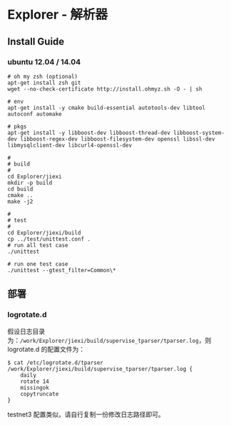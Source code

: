 # Explorer - 解析器

## Install Guide
### ubuntu 12.04 / 14.04

```
# oh my zsh (optional)
apt-get install zsh git
wget --no-check-certificate http://install.ohmyz.sh -O - | sh

# env
apt-get install -y cmake build-essential autotools-dev libtool autoconf automake

# pkgs
apt-get install -y libboost-dev libboost-thread-dev libboost-system-dev libboost-regex-dev libboost-filesystem-dev openssl libssl-dev libmysqlclient-dev libcurl4-openssl-dev

#
# build
#
cd Explorer/jiexi
mkdir -p build
cd build
cmake ..
make -j2

#
# test
#
cd Explorer/jiexi/build
cp ../test/unittest.conf .
# run all test case
./unittest

# run one test case
./unittest --gtest_filter=Common\*
```

## 部署
### logrotate.d

假设日志目录为：`/work/Explorer/jiexi/build/supervise_tparser/tparser.log`，则 logrotate.d 的配置文件为：

```
$ cat /etc/logrotate.d/tparser
/work/Explorer/jiexi/build/supervise_tparser/tparser.log {
    daily
    rotate 14
    missingok
    copytruncate
}
```

testnet3 配置类似，请自行复制一份修改日志路径即可。